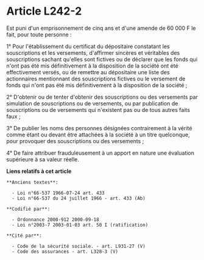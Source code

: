 # Article L242-2

Est puni d'un emprisonnement de cinq ans et d'une amende de 60 000 F le fait, pour toute personne :

1° Pour l'établissement du certificat du dépositaire constatant les souscriptions et les versements, d'affirmer sincères et
véritables des souscriptions sachant qu'elles sont fictives ou de déclarer que les fonds qui n'ont pas été mis définitivement
à la disposition de la société ont été effectivement versés, ou de remettre au dépositaire une liste des actionnaires
mentionnant des souscriptions fictives ou le versement de fonds qui n'ont pas été mis définitivement à la disposition de la
société ;

2° D'obtenir ou de tenter d'obtenir des souscriptions ou des versements par simulation de souscriptions ou de versements, ou
par publication de souscriptions ou de versements qui n'existent pas ou de tous autres faits faux ;

3° De publier les noms des personnes désignées contrairement à la vérité comme étant ou devant être attachées à la société à
un titre quelconque, pour provoquer des souscriptions ou des versements ;

4° De faire attribuer frauduleusement à un apport en nature une évaluation supérieure à sa valeur réelle.

**Liens relatifs à cet article**

	**Anciens textes**:

	  - Loi n°66-537 1966-07-24 art. 433
	  - Loi n°66-537 du 24 juillet 1966 - art. 433 (Ab)

	**Codifié par**:

	  - Ordonnance 2000-912 2000-09-18
	  - Loi n°2003-7 2003-01-03 art. 50 I (ratification)

	**Cité par**:

	  - Code de la sécurité sociale. - art. L931-27 (V)
	  - Code des assurances - art. L328-3 (V)
